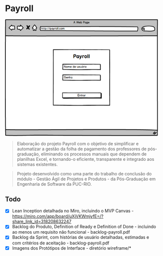 # Payroll
<img src="wireframe/01. Login.png" alt="Wireframe Login">

> Elaboração do projeto Payroll com o objetivo de simplificar e automatizar a gestão da folha de pagamento dos professores de pós-graduação, eliminando os processos manuais que dependem de planilhas Excel, e tornando-o eficiente, transparente e integrado aos sistemas existentes.

> Projeto desenvolvido como uma parte do trabalho de conclusão do módulo - Gestão Ágil de Projetos e Produtos - da Pós-Graduação em Engenharia de Software da PUC-RIO. 

## Todo

- [x] Lean Inception detalhada no Miro, incluindo o MVP Canvas - https://miro.com/app/board/uXjVKWmjyfE=/?share_link_id=318208632247
- [x] ⁠Backlog do Produto, Definition of Ready e Definition of Done - incluindo ao menos um requisito não funcional - backlog-payroll.pdf
- [x] ⁠Backlog da Sprint, com histórias de usuário detalhadas, estimadas e com critérios de aceitação - backlog-payroll.pdf
- [x] Imagens dos Protótipos de Interface - diretório wireframe/*